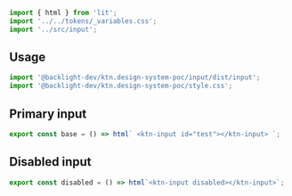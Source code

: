```js script
import { html } from 'lit';
import '../../tokens/_variables.css';
import '../src/input';
```

## Usage

```js
import '@backlight-dev/ktn.design-system-poc/input/dist/input';
import '@backlight-dev/ktn.design-system-poc/style.css';
```

## Primary input

```js preview-story
export const base = () => html` <ktn-input id="test"></ktn-input> `;
```

## Disabled input

```js preview-story
export const disabled = () => html`<ktn-input disabled></ktn-input>`;
```
